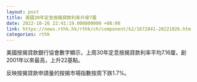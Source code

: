 ```yaml
---
layout: post
title: 美國30年定息按揭貸款利率升穿7厘
date: 2022-10-26 22:41:19.000000000 +08:00
link: https://news.rthk.hk/rthk/ch/component/k2/1672841-20221026.htm
categories: rthk
---
```


美國按揭貸款銀行協會數字顯示，上周30年定息按揭貸款利率平均7.16厘，創2001年以來最高，上升22基點。

反映按揭貸款申請量的按揭市場指數按周下跌1.7%。
